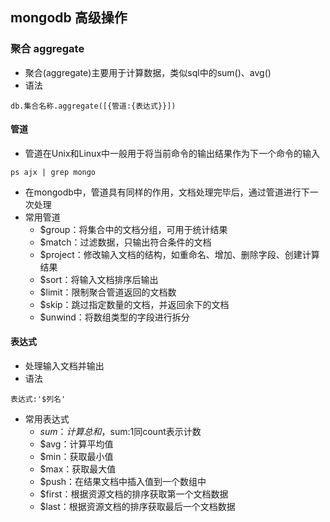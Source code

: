 ## mongodb 高级操作

### 聚合 aggregate
- 聚合(aggregate)主要用于计算数据，类似sql中的sum()、avg()
- 语法

```
db.集合名称.aggregate([{管道:{表达式}}])
```

#### 管道

- 管道在Unix和Linux中一般用于将当前命令的输出结果作为下一个命令的输入

```
ps ajx | grep mongo
```

- 在mongodb中，管道具有同样的作用，文档处理完毕后，通过管道进行下一次处理
- 常用管道
  - $group：将集合中的文档分组，可用于统计结果
  - $match：过滤数据，只输出符合条件的文档
  - $project：修改输入文档的结构，如重命名、增加、删除字段、创建计算结果
  - $sort：将输入文档排序后输出
  - $limit：限制聚合管道返回的文档数
  - $skip：跳过指定数量的文档，并返回余下的文档
  - $unwind：将数组类型的字段进行拆分

#### 表达式

- 处理输入文档并输出
- 语法

```
表达式:'$列名'
```

- 常用表达式
  - $sum：计算总和，$sum:1同count表示计数
  - $avg：计算平均值
  - $min：获取最小值
  - $max：获取最大值
  - $push：在结果文档中插入值到一个数组中
  - $first：根据资源文档的排序获取第一个文档数据
  - $last：根据资源文档的排序获取最后一个文档数据

